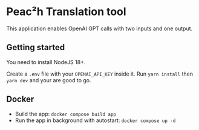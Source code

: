 

# Peac²h Translation tool 

This application enables OpenAI GPT calls with two inputs and one output. 

## Getting started 

You need to install NodeJS 18+. 

Create a `.env` file with your `OPENAI_API_KEY` inside it. 
Run `yarn install` then `yarn dev` and your are good to go. 

## Docker 

* Build the app: `docker compose build app`
* Run the app in background with autostart: `docker compose up -d`